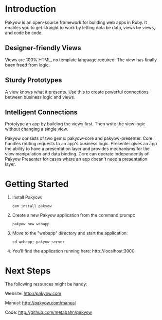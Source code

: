 # Introduction

Pakyow is an open-source framework for building web apps in Ruby. It enables 
you to get straight to work by letting data be data, views be views, and 
code be code.

## Designer-friendly Views
Views are 100% HTML, no template language required. The view has finally been 
freed from logic.

## Sturdy Prototypes
A view knows what it presents. Use this to create powerful connections between 
business logic and views.

## Intelligent Connections
Prototype an app by building the views first. Then write the view logic 
without changing a single view.

Pakyow consists of two gems: pakyow-core and pakyow-presenter. Core handles 
routing requests to an app's business logic. Presenter gives an app the 
ability to have a presentation layer and provides mechanisms for the view
manipulation and data binding. Core can operate independently of Pakyow 
Presenter for cases where an app doesn't need a presentation layer.

# Getting Started

1. Install Pakyow:

    `gem install pakyow`

2. Create a new Pakyow application from the command prompt:

    `pakyow new webapp`

3. Move to the "webapp" directory and start the application:

    `cd webapp; pakyow server`
    
4. You'll find the application running here: http://localhost:3000

# Next Steps

The following resources might be handy:

Website:
http://pakyow.com

Manual:
http://pakyow.com/manual

Code:
http://github.com/metabahn/pakyow
